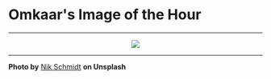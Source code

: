 # Omkaar's Image of the Hour

---

<div align="center">

<a href="https://unsplash.com/photos/fiery-red-sky-with-silhouetted-mountains-7QoMXSjA_MQ">
  <img src="https://images.unsplash.com/photo-1750524446387-188372eb8e42?crop=entropy&cs=tinysrgb&fit=max&fm=jpg&ixid=M3w3NjA2Nzh8MHwxfHJhbmRvbXx8fHx8fHx8fDE3NTM0NzM2MDB8&ixlib=rb-4.1.0&q=80&w=1080" style="max-width:100%; height:auto;">
</a>



</div>

---

**Photo by** [Nik Schmidt](https://unsplash.com/@niktravelstheworld) **on Unsplash**
